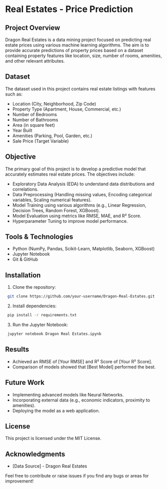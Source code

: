 # Real Estates - Price Prediction

## Project Overview
Dragon Real Estates is a data mining project focused on predicting real estate prices using various machine learning algorithms. The aim is to provide accurate predictions of property prices based on a dataset containing property features like location, size, number of rooms, amenities, and other relevant attributes.

## Dataset
The dataset used in this project contains real estate listings with features such as:
- Location (City, Neighborhood, Zip Code)
- Property Type (Apartment, House, Commercial, etc.)
- Number of Bedrooms
- Number of Bathrooms
- Area (in square feet)
- Year Built
- Amenities (Parking, Pool, Garden, etc.)
- Sale Price (Target Variable)

## Objective
The primary goal of this project is to develop a predictive model that accurately estimates real estate prices. The objectives include:
- Exploratory Data Analysis (EDA) to understand data distributions and correlations.
- Data Preprocessing (Handling missing values, Encoding categorical variables, Scaling numerical features).
- Model Training using various algorithms (e.g., Linear Regression, Decision Trees, Random Forest, XGBoost).
- Model Evaluation using metrics like RMSE, MAE, and R² Score.
- Hyperparameter Tuning to improve model performance.

## Tools & Technologies
- Python (NumPy, Pandas, Scikit-Learn, Matplotlib, Seaborn, XGBoost)
- Jupyter Notebook
- Git & GitHub

## Installation
1. Clone the repository:
```bash
 git clone https://github.com/your-username/Dragon-Real-Estates.git
```
2. Install dependencies:
```bash
 pip install -r requirements.txt
```
3. Run the Jupyter Notebook:
```bash
 jupyter notebook Dragon Real Estates.ipynb
```

## Results
- Achieved an RMSE of [Your RMSE] and R² Score of [Your R² Score].
- Comparison of models showed that [Best Model] performed the best.

## Future Work
- Implementing advanced models like Neural Networks.
- Incorporating external data (e.g., economic indicators, proximity to amenities).
- Deploying the model as a web application.

## License
This project is licensed under the MIT License.

## Acknowledgments
- [Data Source] - Dragon Real Estates

Feel free to contribute or raise issues if you find any bugs or areas for improvement!

